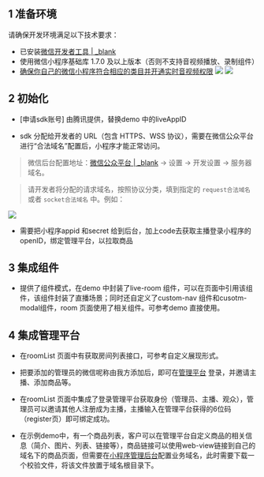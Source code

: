 ## 1 准备环境
请确保开发环境满足以下技术要求： 

* 已安装[微信开发者工具 | _blank](https://mp.weixin.qq.com/debug/wxadoc/dev/devtools/devtools.html?t=2018323)
* 使用微信小程序基础库 1.7.0 及以上版本（否则不支持音视频播放、录制组件）
* [确保你自己的微信小程序符合相应的类目并开通实时音视频权限](https://developers.weixin.qq.com/miniprogram/dev/component/live-pusher.html)
![](https://storage.zego.im/sdk-doc/Pics/MiniProgram/category.png?v=Sat%20Feb%2008%202020%2020:22:28%20GMT+0800%20(CST))
![](https://storage.zego.im/sdk-doc/Pics/MiniProgram/apiconfig.jpg?v=Sat%20Feb%2008%202020%2020:22:28%20GMT+0800%20(CST))

## 2 初始化
* [申请sdk账号] 由腾讯提供，替换demo 中的liveAppID


* sdk 分配给开发者的 URL（包含 HTTPS、WSS 协议），需要在微信公众平台进行“合法域名”配置后，小程序才能正常访问。

> 微信后台配置地址：[微信公众平台 | _blank](https://mp.weixin.qq.com/) -> 设置 -> 开发设置 -> 服务器域名。

> 请开发者将分配的请求域名，按照协议分类，填到指定的 `request合法域名` 或者 `socket合法域名` 中。例如：  

![](https://storage.zego.im/sdk-doc/Pics/MiniProgram/domainconfig.png?v=Mon%20Jan%2020%202020%2011:01:37%20GMT+0800%20(CST))

* 需要把小程序appid 和secret 给到后台，加上code去获取主播登录小程序的openID，绑定管理平台，以拉取商品

## 3 集成组件
* 提供了组件模式，在demo 中封装了live-room 组件，可以在页面中引用该组件，该组件封装了直播场景；同时还自定义了custom-nav 组件和cusotm-modal组件，room 页面使用了相关组件。可参考demo 直接使用。

## 4 集成管理平台
* 在roomList 页面中有获取房间列表接口，可参考自定义展现形式。

* 把要添加的管理员的微信呢称由我方添加后，即可在[管理平台](https://shop-ecommerce.yunyikao.com) 登录，并邀请主播、添加商品等。

* 在roomList 页面中集成了登录管理平台获取身份（管理员、主播、观众），管理员可以邀请其他人注册成为主播，主播输入在管理平台获得的6位码（register页）即可绑定成功。

* 在示例demo中，有一个商品列表，客户可以在管理平台自定义商品的相关信息（简介、图片、列表、链接等），商品链接可以使用web-view链接到自己的域名下的商品页面，但需要在[小程序管理后台](https://mp.weixin.qq.com/)配置业务域名，此时需要下载一个校验文件，将该文件放置于域名根目录下。


